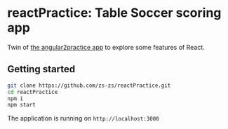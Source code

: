 # reactPractice: Table Soccer scoring app 

Twin of [the angular2practice app](https://github.com/szabopeter/angular2practice) to explore some features of React.

## Getting started

```bash
git clone https://github.com/zs-zs/reactPractice.git
cd reactPractice
npm i
npm start
```

The application is running on ```http://localhost:3000```

